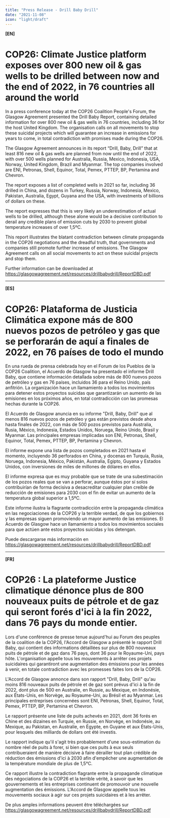 ```yaml
---
title: "Press Release - Drill Baby Drill"
date: "2021-11-08"
icon: "light/draft"
---
```


**[EN]**

# COP26: Climate Justice platform exposes over 800 new oil & gas wells to be drilled between now and the end of 2022, in 76 countries all around the world

In a press conference today at the COP26 Coalition People's Forum, the Glasgow Agreement presented the Drill Baby Report, containing detailed information for over 800 new oil & gas wells in 76 countries, including 36 for the host United Kingdom. The organisation calls on all movements to stop these suicidal projects which will guarantee an increase in emissions for years to come, in total contradiction with promises made during the COP26.  

The Glasgow Agreement announces in its report “Drill, Baby, Drill” that at least 816 new oil & gas wells are planned from now until the end of 2022, with over 500 wells planned for Australia, Russia, Mexico, Indonesia, USA, Norway, United Kingdom, Brazil and Myanmar. The top companies involved are ENI, Petronas, Shell, Equinor, Total, Pemex, PTTEP, BP, Pertamina and Chevron.  

The report exposes a list of completed wells in 2021 so far, including 36 drilled in China, and dozens in Turkey, Russia, Norway, Indonesia, Mexico, Pakistan, Australia, Egypt, Guyana and the USA, with investments of billions of dollars on these.  

The report expresses that this is very likely an underestimation of actual wells to be drilled, although these alone would be a decisive contribution to derail any credible plans of emission cuts by 2030 to prevent global temperature increases of over 1,5ºC.  

This report illustrates the blatant contradiction between climate propaganda in the COP26 negotiations and the dreadful truth, that governments and companies still promote further increase of emissions. The Glasgow Agreement calls on all social movements to act on these suicidal projects and stop them.  

Further information can be downloaded at https://glasgowagreement.net/resources/drillbabydrill/ReportDBD.pdf  

---

**[ES]**

# COP26: Plataforma de Justicia Climática expone más de 800 nuevos pozos de petróleo y gas que se perforarán de aquí a finales de 2022, en 76 países de todo el mundo

En una rueda de prensa celebrada hoy en el Forum de los Pueblos de la COP26 Coalition, el Acuerdo de Glasgow ha presentado el informe Drill Baby, que contiene información detallada sobre más de 800 nuevos pozos de petróleo y gas en 76 países, incluidos 36 para el Reino Unido, país anfitrión. La organización hace un llamamiento a todos los movimientos para detener estos proyectos suicidas que garantizarán un aumento de las emisiones en los próximos años, en total contradicción con las promesas hechas durante la COP26.  

El Acuerdo de Glasgow anuncia en su informe "Drill, Baby, Drill" que al menos 816 nuevos pozos de petróleo y gas están previstos desde ahora hasta finales de 2022, con más de 500 pozos previstos para Australia, Rusia, México, Indonesia, Estados Unidos, Noruega, Reino Unido, Brasil y Myanmar. Las principales empresas implicadas son ENI, Petronas, Shell, Equinor, Total, Pemex, PTTEP, BP, Pertamina y Chevron.  

El informe expone una lista de pozos completados en 2021 hasta el momento, incluyendo 36 perforados en China, y docenas en Turquía, Rusia, Noruega, Indonesia, México, Pakistán, Australia, Egipto, Guyana y Estados Unidos, con inversiones de miles de millones de dólares en ellos.  

El informe expresa que es muy probable que se trate de una subestimación de los pozos reales que se van a perforar, aunque éstos por sí solos contribuirían de forma decisiva a desacreditar cualquier plan creíble de reducción de emisiones para 2030 con el fin de evitar un aumento de la temperatura global superior a 1,5ºC.  

Este informe ilustra la flagrante contradicción entre la propaganda climática en las negociaciones de la COP26 y la terrible verdad, de que los gobiernos y las empresas siguen promoviendo un mayor aumento de las emisiones. El Acuerdo de Glasgow hace un llamamiento a todos los movimientos sociales para que actúen ante estos proyectos suicidas y los detengan.  

Puede descargarse más información en https://glasgowagreement.net/resources/drillbabydrill/ReportDBD.pdf

---

**[FR]**

# COP26 : La plateforme Justice climatique dénonce plus de 800 nouveaux puits de pétrole et de gaz qui seront forés d'ici à la fin 2022, dans 76 pays du monde entier.

Lors d'une conférence de presse tenue aujourd'hui au Forum des peuples de la coalition de la COP26, l'Accord de Glasgow a présenté le rapport Drill Baby, qui contient des informations détaillées sur plus de 800 nouveaux puits de pétrole et de gaz dans 76 pays, dont 36 pour le Royaume-Uni, pays hôte. L'organisation appelle tous les mouvements à arrêter ces projets suicidaires qui garantiront une augmentation des émissions pour les années à venir, en totale contradiction avec les promesses faites lors de la COP26.  

L'Accord de Glasgow annonce dans son rapport "Drill, Baby, Drill" qu'au moins 816 nouveaux puits de pétrole et de gaz sont prévus d'ici à la fin de 2022, dont plus de 500 en Australie, en Russie, au Mexique, en Indonésie, aux États-Unis, en Norvège, au Royaume-Uni, au Brésil et au Myanmar. Les principales entreprises concernées sont ENI, Petronas, Shell, Equinor, Total, Pemex, PTTEP, BP, Pertamina et Chevron.  

Le rapport présente une liste de puits achevés en 2021, dont 36 forés en Chine et des dizaines en Turquie, en Russie, en Norvège, en Indonésie, au Mexique, au Pakistan, en Australie, en Égypte, en Guyane et aux États-Unis, pour lesquels des milliards de dollars ont été investis.  

Le rapport indique qu'il s'agit très probablement d'une sous-estimation du nombre réel de puits à forer, si bien que ces puits à eux seuls contribueraient de manière décisive à faire dérailler tout plan crédible de réduction des émissions d'ici à 2030 afin d'empêcher une augmentation de la température mondiale de plus de 1,5°C.  

Ce rapport illustre la contradiction flagrante entre la propagande climatique des négociations de la COP26 et la terrible vérité, à savoir que les gouvernements et les entreprises continuent de promouvoir une nouvelle augmentation des émissions. L'Accord de Glasgow appelle tous les mouvements sociaux à agir sur ces projets suicidaires et à les arrêter.  

De plus amples informations peuvent être téléchargées sur https://glasgowagreement.net/resources/drillbabydrill/ReportDBD.pdf